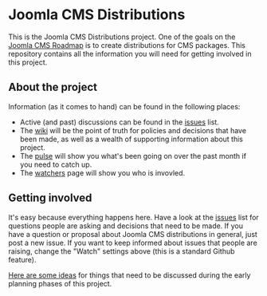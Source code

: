 # Joomla CMS Distributions

This is the Joomla CMS Distributions project.
One of the goals on the [Joomla CMS Roadmap](http://developer.joomla.org/cms/roadmap.html) is to create distributions for CMS packages.
This repository contains all the information you will need for getting involved in this project.

## About the project

Information (as it comes to hand) can be found in the following places:

* Active (and past) discussions can be found in the [issues](https://github.com/joomla-cms/start-here/issues) list.
* The [wiki](https://github.com/joomla-cms/start-here/wiki) will be the point of truth for policies and decisions that have been made, as well as a wealth of supporting information about this project.
* The [pulse](https://github.com/joomla-cms/start-here/pulse/monthly) will show you what's been going on over the past month if you need to catch up.
* The [watchers](https://github.com/joomla-cms/start-here/watchers) page will show you who is invovled.

## Getting involved

It's easy because everything happens here. Have a look at the 
[issues](https://github.com/joomla-cms/start-here/issues) list for questions people are asking and decisions
that need to be made. If you have a question or proposal about Joomla CMS distributions in general, just post a new issue.
If you want to keep informed about issues that people are raising, change the "Watch" settings above 
(this is a standard Github feature).

[Here are some ideas](https://github.com/joomla-cms/start-here/issues/5) for things that need to be discussed during the early planning phases of this project.
